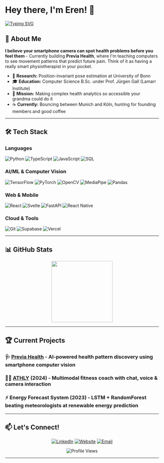 # Hey there, I'm Eren! 👋


[![Typing SVG](https://readme-typing-svg.herokuapp.com?font=Fira+Code&pause=1000&color=2196F3&width=435&lines=AI+Engineer+%26+Technical+Founder;Computer+Vision+Researcher;Building+the+Future+of+Healthcare;Discovering+Hidden+Health+Patterns)](https://git.io/typing-svg)

## 🚀 About Me

**I believe your smartphone camera can spot health problems before you feel them** - Currently building **Previa Health**, where I'm teaching computers to see movement patterns that predict future pain. Think of it as having a really smart physiotherapist in your pocket.

- 🔬 **Research:** Position-invariant pose estimation at University of Bonn
- 🎓 **Education:** Computer Science B.Sc. under Prof. Jürgen Gall (Lamarr Institute) 
- 🎯 **Mission:** Making complex health analytics so accessible your grandma could do it
- ☕ **Currently:** Bouncing between Munich and Köln, hunting for founding members and good coffee

---

## 🛠️ Tech Stack

### Languages
![Python](https://img.shields.io/badge/Python-3776AB?style=for-the-badge&logo=python&logoColor=white)
![TypeScript](https://img.shields.io/badge/TypeScript-007ACC?style=for-the-badge&logo=typescript&logoColor=white)
![JavaScript](https://img.shields.io/badge/JavaScript-F7DF1E?style=for-the-badge&logo=javascript&logoColor=black)
![SQL](https://img.shields.io/badge/SQL-336791?style=for-the-badge&logo=postgresql&logoColor=white)

### AI/ML & Computer Vision
![TensorFlow](https://img.shields.io/badge/TensorFlow-FF6F00?style=for-the-badge&logo=tensorflow&logoColor=white)
![PyTorch](https://img.shields.io/badge/PyTorch-EE4C2C?style=for-the-badge&logo=pytorch&logoColor=white)
![OpenCV](https://img.shields.io/badge/OpenCV-27338e?style=for-the-badge&logo=OpenCV&logoColor=white)
![MediaPipe](https://img.shields.io/badge/MediaPipe-0097A7?style=for-the-badge&logo=google&logoColor=white)
![Pandas](https://img.shields.io/badge/pandas-150458?style=for-the-badge&logo=pandas&logoColor=white)

### Web & Mobile
![React](https://img.shields.io/badge/React-20232A?style=for-the-badge&logo=react&logoColor=61DAFB)
![Svelte](https://img.shields.io/badge/Svelte-FF3E00?style=for-the-badge&logo=svelte&logoColor=white)
![FastAPI](https://img.shields.io/badge/FastAPI-005571?style=for-the-badge&logo=fastapi)
![React Native](https://img.shields.io/badge/React_Native-20232A?style=for-the-badge&logo=react&logoColor=61DAFB)

### Cloud & Tools  
![Git](https://img.shields.io/badge/Git-F05032?style=for-the-badge&logo=git&logoColor=white)
![Supabase](https://img.shields.io/badge/Supabase-181818?style=for-the-badge&logo=supabase&logoColor=white)
![Vercel](https://img.shields.io/badge/Vercel-000000?style=for-the-badge&logo=vercel&logoColor=white)

---

## 📊 GitHub Stats

<div align="center">
  <img height="200em" src="https://github-readme-stats.vercel.app/api/top-langs/?username=s6endemi&layout=compact&langs_count=8&theme=tokyonight&card_width=450"/>
</div>

---

## 🏆 Current Projects

### 🩺 [Previa Health](https://previa.health) - AI-powered health pattern discovery using smartphone computer vision

### 🏃‍♂️ [ATHLY](https://Athly.de) (2024) - Multimodal fitness coach with chat, voice & camera interaction

### ⚡ Energy Forecast System (2023) - LSTM + RandomForest beating meteorologists at renewable energy prediction


---
## 📫 Let's Connect!

<div align="center">

[![LinkedIn](https://img.shields.io/badge/LinkedIn-0077B5?style=for-the-badge&logo=linkedin&logoColor=white)](https://linkedin.com/in/eren-demir-4ba56a350)
[![Website](https://img.shields.io/badge/Website-FF7139?style=for-the-badge&logo=Firefox-Browser&logoColor=white)](https://erendemir.dev)
[![Email](https://img.shields.io/badge/Email-D14836?style=for-the-badge&logo=gmail&logoColor=white)](mailto:erendemir10022@gmail.com)

</div>
<div align="center">
  <img src="https://komarev.com/ghpvc/?username=s6endemi&label=Profile%20Views&color=0e75b6&style=flat" alt="Profile Views" />
</div>

---
